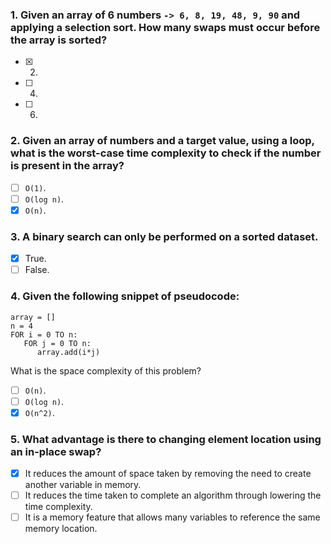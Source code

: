 ### 1. Given an array of 6 numbers `-> 6, 8, 19, 48, 9, 90` and applying a selection sort. How many swaps must occur before the array is sorted?

- [x] 2.
- [ ] 4.
- [ ] 6.

### 2. Given an array of numbers and a target value, using a loop, what is the worst-case time complexity to check if the number is present in the array?

- [ ] `O(1)`.
- [ ] `O(log n)`.
- [x] `O(n)`.

### 3. A binary search can only be performed on a sorted dataset.

- [x] True.
- [ ] False.

### 4. Given the following snippet of pseudocode:

```
array = []
n = 4
FOR i = 0 TO n:
   FOR j = 0 TO n:
      array.add(i*j)
```

What is the space complexity of this problem?

- [ ] `O(n)`.
- [ ] `O(log n)`.
- [x] `O(n^2)`.

### 5. What advantage is there to changing element location using an in-place swap?

- [x] It reduces the amount of space taken by removing the need to create another variable in memory.
- [ ] It reduces the time taken to complete an algorithm through lowering the time complexity.
- [ ] It is a memory feature that allows many variables to reference the same memory location.
